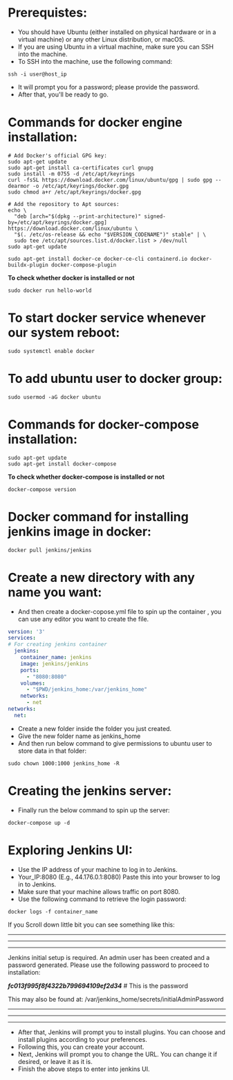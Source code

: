 # Prerequistes:
- You should have Ubuntu (either installed on physical hardware or in a virtual machine) or any other Linux distribution, or macOS.
- If you are using Ubuntu in a virtual machine, make sure you can SSH into the machine.
- To SSH into the machine, use the following command:
```
ssh -i user@host_ip
```
- It will prompt you for a password; please provide the password.
- After that, you'll be ready to go.

# Commands for docker engine installation:

```
# Add Docker's official GPG key:
sudo apt-get update
sudo apt-get install ca-certificates curl gnupg
sudo install -m 0755 -d /etc/apt/keyrings
curl -fsSL https://download.docker.com/linux/ubuntu/gpg | sudo gpg --dearmor -o /etc/apt/keyrings/docker.gpg
sudo chmod a+r /etc/apt/keyrings/docker.gpg

# Add the repository to Apt sources:
echo \
  "deb [arch="$(dpkg --print-architecture)" signed-by=/etc/apt/keyrings/docker.gpg] https://download.docker.com/linux/ubuntu \
  "$(. /etc/os-release && echo "$VERSION_CODENAME")" stable" | \
  sudo tee /etc/apt/sources.list.d/docker.list > /dev/null
sudo apt-get update
```
```
sudo apt-get install docker-ce docker-ce-cli containerd.io docker-buildx-plugin docker-compose-plugin
```

**To check whether docker is installed or not**
```
sudo docker run hello-world
```

# To start docker service whenever our system reboot:
```
sudo systemctl enable docker
```

# To add ubuntu user to docker group:
```
sudo usermod -aG docker ubuntu
```

# Commands for docker-compose installation:

```
sudo apt-get update
sudo apt-get install docker-compose

```

**To check whether docker-compose is installed or not**
```
docker-compose version
```

# Docker command for installing jenkins image in docker:

```
docker pull jenkins/jenkins
```

# Create a new directory with any name you want:
- And then create a docker-copose.yml file to spin up the container , you can use any editor you want to create the file.

```docker-compose.yml
version: '3'
services:
# For creating jenkins container
  jenkins:
    container_name: jenkins
    image: jenkins/jenkins
    ports:
      - "8080:8080"
    volumes:
      - "$PWD/jenkins_home:/var/jenkins_home"
    networks:
      - net
networks:
  net:
```
- Create a new folder inside the folder you just created.
- Give the new folder name as jenkins_home
- And then run below command to give permissions to ubuntu user to store data in that folder:
```
sudo chown 1000:1000 jenkins_home -R
```

# Creating the jenkins server:

- Finally run the below command to spin up the server:
```
docker-compose up -d
```

# Exploring Jenkins UI:

- Use the IP address of your machine to log in to Jenkins.
- Your_IP:8080 (E.g., 44.176.0.1:8080) Paste this into your browser to log in to Jenkins.
- Make sure that your machine allows traffic on port 8080.
- Use the following command to retrieve the login password:
```
docker logs -f container_name
```
If you Scroll down little bit you can see something like this:

*************************************************************
*************************************************************
*************************************************************

Jenkins initial setup is required. An admin user has been created and a password generated.
Please use the following password to proceed to installation:

***fc013f995f8f4322b799694109ef2d34*** # This is the password

This may also be found at: /var/jenkins_home/secrets/initialAdminPassword

*************************************************************
*************************************************************
*************************************************************
- After that, Jenkins will prompt you to install plugins. You can choose and install plugins according to your preferences.
- Following this, you can create your account.
- Next, Jenkins will prompt you to change the URL. You can change it if desired, or leave it as it is.
- Finish the above steps to enter into jenkins UI.



